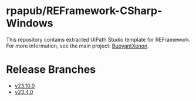 # rpapub/REFramework-CSharp-Windows
This repository contains extracted UiPath Studio template for REFramework.
For more information, see the main project: [BuoyantXenon](https://github.com/rpapub/BuoyantXenon).

<!-- START OF AUTO-GENERATED CONTENT -->
# Release Branches
- [v23.10.0](https://github.com/rpapub/REFramework-CSharp-Windows/tree/v23.10.0)
- [v23.4.0](https://github.com/rpapub/REFramework-CSharp-Windows/tree/v23.4.0)
<!-- END OF AUTO-GENERATED CONTENT -->
